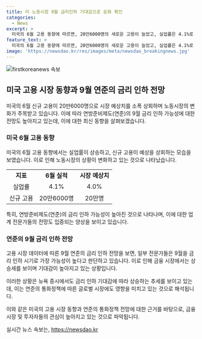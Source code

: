 ```yaml
---
title: 미 노동시장 9월 금리인하 기대감으로 둔화 확인
categories:
  - News
excerpt: >
  미국의 6월 고용 동향에 따르면, 20만6000명의 새로운 고용이 늘었고, 실업률은 4.1%로 상승했다. 이에 따라 미 연방준비제도는 9월에 금리를 낮출 가능성이 높아졌다. 이로 인해 금융 시장에서는 기대감이 높아져 주가와 국채 수익률이 상승했다. 이에 연준이 금리를 인하할 가능성이 높아졌고, 기업들도 임금 상승 압력이 완화되었다. 이러한 변화로 경제 전문가들은 연준이 9월에 금리를 인하할 것으로 예상하고 있다.
feature_text: >
  미국의 6월 고용 동향에 따르면, 20만6000명의 새로운 고용이 늘었고, 실업률은 4.1%로 상승했다. 이에 따라 미 연방준비제도는 9월에 금리를 낮출 가능성이 높아졌다. 이로 인해 금융 시장에서는 기대감이 높아져 주가와 국채 수익률이 상승했다. 이에 연준이 금리를 인하할 가능성이 높아졌고, 기업들도 임금 상승 압력이 완화되었다. 이러한 변화로 경제 전문가들은 연준이 9월에 금리를 인하할 것으로 예상하고 있다.
image: 'https://newsdao.kr/res/images/meta/newsdao_breakingnews.jpg'
---
```


<p><img src="https://newsdao.kr/res/images/meta/newsdao_breakingnews.jpg" alt="firstkoreanews 속보" /></p>

<h2 data-ke-size="size26">미국 고용 시장 동향과 9월 연준의 금리 인하 전망</h2>

<p data-ke-size="size16">미국의 6월 신규 고용이 20만6000명으로 시장 예상치를 소폭 상회하며 노동시장의 변화가 주목받고 있습니다. 이에 따라 연방준비제도(연준)의 9월 금리 인하 가능성에 대한 전망도 높아지고 있는데, 이에 대한 최신 동향을 살펴보겠습니다.</p>

<h3><b>미국 6월 고용 동향</b></h3>

<p data-ke-size="size16">미국의 6월 고용 동향에서는 실업률이 상승하고, 신규 고용이 예상을 상회하는 모습을 보였습니다. 이로 인해 노동시장의 상황이 변화하고 있는 것으로 나타났습니다.</p>

<table>
    <tr>
        <td style="text-align: center; height: 17px;"><b>지표</b></td>
        <td style="text-align: center; height: 17px;"><b>6월 실적</b></td>
        <td style="text-align: center; height: 17px;"><b>시장 예상치</b></td>
    </tr>
    <tr>
        <td style="text-align: center; height: 17px;">실업률</td>
        <td style="text-align: center; height: 17px;">4.1%</td>
        <td style="text-align: center; height: 17px;">4.0%</td>
    </tr>
    <tr>
        <td style="text-align: center; height: 17px;">신규 고용</td>
        <td style="text-align: center; height: 17px;">20만6000명</td>
        <td style="text-align: center; height: 17px;">20만명</td>
    </tr>
</table>

<p data-ke-size="size16">특히, 연방준비제도(연준)의 금리 인하 가능성이 높아진 것으로 나타나며, 이에 대한 업계 전문가들의 전망도 입증되는 양상을 보이고 있습니다.</p>

<h3><b>연준의 9월 금리 인하 전망</b></h3>

<p data-ke-size="size16">고용 시장 데이터에 따른 9월 연준의 금리 인하 전망을 보면, 일부 전문가들은 9월을 금리 인하 시기로 가장 가능성이 높다고 판단하고 있습니다. 이로 인해 금융 시장에서는 상승세를 보이며 기대감이 높아지고 있는 상황입니다.</p>

<p data-ke-size="size16">이러한 상황은 뉴욕 증시에서도 금리 인하 기대감에 따라 상승하는 추세를 보이고 있는데, 이는 연준의 통화정책에 따른 글로벌 시장에도 영향을 미치고 있는 것으로 해석됩니다.</p>

<p data-ke-size="size16">이와 같은 미국의 고용 시장 동향과 연준의 통화정책 전망에 대한 근거를 바탕으로, 금융 시장 및 투자자들의 관심이 높아지고 있는 것으로 파악됩니다.</p>
실시간 뉴스 속보는, <a href="https://newsdao.kr" rel="dofollow">https://newsdao.kr</a>


